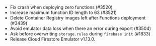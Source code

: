 - Fix crash when deploying zero functions (#3520)
- Increase maximum function ID length to 63 (#3521)
- Delete Container Registry images left after Functions deployment (#3439)
- Avoid emulator data loss when there an error during export (#3504)
- Ask before overwriting `storage.rules` during `firebase init` (#1833)
- Release Cloud Firestore Emulator v1.13.0.

